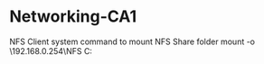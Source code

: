 # Networking-CA1
NFS Client system command to mount NFS Share folder 
mount -o \\192.168.0.254\NFS C:
